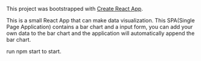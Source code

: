 This project was bootstrapped with [Create React App](https://github.com/facebook/create-react-app).

This is a small React App that can make data visualization. This SPA(Single Page Application) contains a bar chart and a input form, you can add your own data to the bar chart and the application will automatically 
append the bar chart.

run npm start to start.
